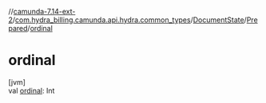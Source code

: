 //[camunda-7.14-ext-2](../../../../index.md)/[com.hydra_billing.camunda.api.hydra.common_types](../../index.md)/[DocumentState](../index.md)/[Prepared](index.md)/[ordinal](ordinal.md)

# ordinal

[jvm]\
val [ordinal](ordinal.md): Int
